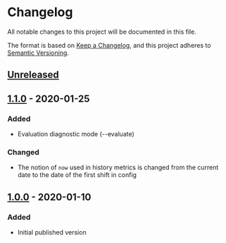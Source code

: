 # Changelog
All notable changes to this project will be documented in this file.

The format is based on [Keep a Changelog](https://keepachangelog.com/en/1.0.0/),
and this project adheres to [Semantic Versioning](https://semver.org/spec/v2.0.0.html).

## [Unreleased]

## [1.1.0] - 2020-01-25
### Added
- Evaluation diagnostic mode (--evaluate)

### Changed
- The notion of `now` used in history metrics is changed from the current date to the date of the first shift
  in config

## [1.0.0] - 2020-01-10
### Added
- Initial published version

[Unreleased]: https://github.com/Dalamar42/or-shifty/compare/v1.1.0...HEAD
[1.1.0]: https://github.com/Dalamar42/or-shifty/compare/v1.0.0...1.1.0
[1.0.0]: https://github.com/Dalamar42/or-shifty/releases/tag/v1.0.0
